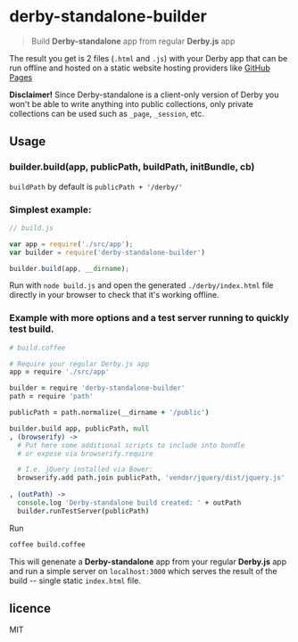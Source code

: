 # derby-standalone-builder

> Build **Derby-standalone** app from regular **Derby.js** app

The result you get is 2 files (`.html` and `.js`) with your Derby app
that can be run offline and hosted on a static website hosting providers like
[GitHub Pages](https://pages.github.com/)

**Disclaimer!** Since Derby-standalone is a client-only version of Derby
you won't be able to write anything into public collections, only 
private collections can be used such as `_page`, `_session`, etc.

## Usage

### builder.build(app, publicPath, buildPath, initBundle, cb)

`buildPath` by default is `publicPath + '/derby/'`

### Simplest example:

```js
// build.js

var app = require('./src/app');
var builder = require('derby-standalone-builder')

builder.build(app, __dirname);
```

Run with `node build.js` and open the generated `./derby/index.html` file
directly in your browser to check that it's working offline.

### Example with more options and a test server running to quickly test build.

```coffee
# build.coffee

# Require your regular Derby.js app
app = require './src/app'

builder = require 'derby-standalone-builder'
path = require 'path'

publicPath = path.normalize(__dirname + '/public') 

builder.build app, publicPath, null
, (browserify) ->
  # Put here some additional scripts to include into bundle 
  # or expose via browserify.require  

  # I.e. jQuery installed via Bower:
  browserify.add path.join publicPath, 'vendor/jquery/dist/jquery.js'  
  
, (outPath) ->  
  console.log 'Derby-standalone build created: ' + outPath
  builder.runTestServer(publicPath)
```

Run 

```bash
coffee build.coffee
```

This will genenate a **Derby-standalone** app from your regular **Derby.js** 
app and run a simple server on `localhost:3000` which serves the result of 
the build -- single static `index.html` file.


## licence

MIT